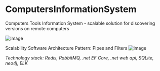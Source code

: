 # ComputersInformationSystem
Computers Tools Information System - scalable solution for discovering versions on remote computers

![image](https://github.com/zzfima/ComputersInformationSystem/assets/7007970/baf0ecc3-e9bf-4ea2-b1df-b086a142afee)

Scalability Software Architecture Pattern: Pipes and Filters
![image](https://github.com/zzfima/ComputersInformationSystem/assets/7007970/9d819bd3-3e57-41e1-afb3-193a1cd8d28c)

*Technology stack: Redis, RabbitMQ, .net EF Core, .net web api, SQLite, neo4j, ELK*
